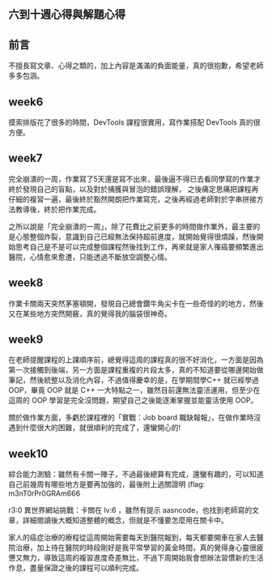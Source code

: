 ## 六到十週心得與解題心得
## 前言
不擅長寫文章、心得之類的，加上內容是滿滿的負面能量，真的很抱歉，希望老師多多包涵。
## week6
摸索排版花了很多的時間，DevTools 課程很實用，寫作業搭配 DevTools 真的很方便。
## week7
完全崩潰的一周，作業寫了5天還是寫不出來，最後逼不得已去看同學寫的作業才終於發現自己的盲點，以及對於捕獲與冒泡的錯誤理解， 之後痛定思痛把課程再仔細的複習一遍，最後終於豁然開朗把作業寫完，之後再經過老師對於字串拼接方法教導後，終於把作業完成。

之所以說是「完全崩潰的一周」，除了花費比之前更多的時間做作業外，最主要的是心態整個炸裂，意識到自己已經無法保持超前進度，就開始覺得很煩躁，然後開始思考自己是不是可以完成整個課程然後找到工作，再來就是家人罹癌要頻繁進出醫院，心情愈來愈遭，只能透過不斷放空調整心情。
## week8
作業卡關兩天突然茅塞頓開，發現自己總會鑽牛角尖卡在一些奇怪的的地方，然後又在某些地方突然開竅，真的覺得我的腦袋很神奇。
## week9
在老師提醒課程的上課順序前，總覺得這周的課程真的很不好消化，一方面是因為第一次接觸到後端，另一方面是課程重複的片段太多，真的不知道要從哪邊開始做筆記，然後統整以及消化內容，不過值得慶幸的是，在學期間學C++ 就已經學過 OOP，畢竟 OOP 就是 C++ 一大特點之一，雖然目前還無法靈活運用，但至少在這周的 OOP 學習是完全沒問題，期望自己之後能逐漸掌握並能靈活使用 OOP。

關於做作業方面，多虧於課程裡的「實戰：Job board 職缺報報」，在做作業時沒遇到什麼很大的困難，就很順利的完成了，還蠻開心的!
## week10
綜合能力測驗：雖然有卡關一陣子，不過最後總算有完成，還蠻有趣的，可以知道自己前幾周有哪些地方是要再加強的，最後附上過關證明 (flag: m3nT0rPr0GRAm666

r3:0 異世界網站挑戰：卡關在 lv:6 ，雖然有提示 aasncode，也找到老師寫的文章，詳細閱讀後大概知道整體的概念，但就是不懂要怎麼用在關卡中。

家人的癌症治療的療程從這周開始需要每天到醫院報到，每天都要開車在家人去醫院治療，加上待在醫院的時段剛好是我平常學習的黃金時間，真的覺得身心靈很疲憊又無力，導致這周的複習進度奇差無比，不過下周開始我會想辦法習慣新的生活作息，盡量保證之後的課程可以順利完成。
